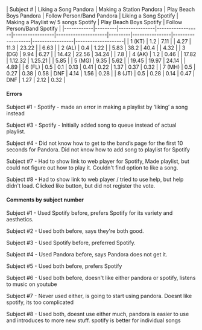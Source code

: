 | Subject # | Liking a Song Pandora  | Making a Station Pandora | Play Beach Boys Pandora  | Follow Person/Band Pandora  | Liking  a Song Spotify | Making a Playlist w/ 5 songs Spotify | Play Beach Boys Spotify | Follow Person/Band Spotify |
|------------|---------|---------------|------------------|-----------------|---------------------|---------|----------------|-------------------|-----------------|--------------------|
| 1 (KT) | 1.2 | 7.11 |  | 4.27 | 11.3 | 23.22 |  | 6.63 |
| 2 (AL) | 0.4 | 1.22 |  | 5.83 | 38.2 | 40.4 |  | 4.32 |
| 3 (DG) | 9.94 | 6.27 |  | 14.42 | 22.56 | 34.24 |  | 7.8 |
| 4 (AK) | 1.2 | 0.46 |  | 17.82 | 1.12.32 | 1.25.21 |  | 5.85 |
| 5 (MG) | 9.35 | 5.62 |  | 19.45 | 19.97 | 24.14 |  | 4.89 |
| 6 (FL) | 0.5 | 0.1 | 0.13 | 0.41 | 0.22 | 1.37 | 0.37 | 0.32 |
| 7 (MH) | 0.5 | 0.27 | 0.38 | 0.58 | DNF | 4.14 | 1.56 | 0.28 |
| 8 (JT) | 0.5 | 0.28 | 0.14 | 0.47 | DNF | 1.27 | 2.12 | 0.32 |


#### Errors

Subject #1 - Spotify - made an error in making a playlist by ‘liking’ a song instead

Subject #3 - Spotify - Initially added song to queue instead of actual playlist.

Subject #4 - Did not know how to get to the band’s page for the first 10 seconds for Pandora. Did not know how to add song to playlist for Spotify

Subject #7 - Had to show link to web player for Spotify, Made playlist, but could not figure out how to play it. Couldn't find option to like a song.

Subject #8 - Had to show link to web player / tried to use help, but help didn't load. Clicked like button, but did not register the vote. 


#### Comments by subject number

Subject #1 - Used Spotify before, prefers Spotify for its variety and aesthetics.

Subject #2 - Used both before, says they're both good.

Subject #3 - Used Spotify before, preferred Spotify.

Subject #4 - Used Pandora before, says Pandora does not get it. 

Subject #5 - Used both before, prefers Spotify

Subject #6 - Used both before, doesn't like either pandora or spotify, listens to music on youtube

Subject #7 - Never used either, is going to start using pandora. Doesnt like spotify, its too complicated

Subject #8 - Used both, doesnt use either much, pandora is easier to use and introduces to more new stuff. spotify is better for individual songs

